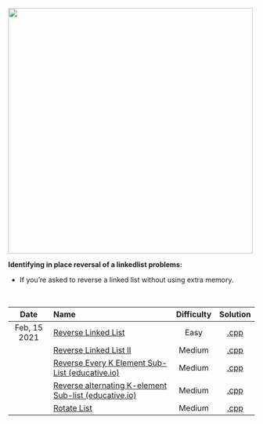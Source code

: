 <img src="https://hackernoon.com/images/G9YRlqC9joZNTWsi1ul7tRkO6tv1-gekl3wfd.jpg" height="500px" />

**Identifying in place reversal of a linkedlist problems:**  

- If you’re asked to reverse a linked list without using extra memory.

<br/>

| Date | Name | Difficulty | Solution |
|:----:|:-----|:----------:|:--------:|
| Feb, 15 2021 | [Reverse Linked List](https://leetcode.com/problems/reverse-linked-list/) | Easy | [.cpp](https://github.com/the-robot/coding-challenges/blob/master/leet-code/educative.io/06-in-place-reversal-of-a-linkedlist/reverse-linked-list.cpp) |
| | [Reverse Linked List II](https://leetcode.com/problems/reverse-linked-list-ii/) | Medium | [.cpp](https://github.com/the-robot/coding-challenges/blob/master/leet-code/educative.io/06-in-place-reversal-of-a-linkedlist/reverse-linked-list-ii.cpp) |
| | [Reverse Every K Element Sub-List (educative.io)](https://www.educative.io/courses/grokking-the-coding-interview/RMZylvkGznR) | Medium | [.cpp](https://github.com/the-robot/coding-challenges/blob/master/leet-code/educative.io/06-in-place-reversal-of-a-linkedlist/reverse-every-k-element-sub-list.cpp) |
| | [Reverse alternating K-element Sub-list (educative.io)](https://www.educative.io/module/lesson/data-structures-in-python/qVEMgx4xYr3) | Medium | [.cpp](https://github.com/the-robot/coding-challenges/blob/master/leet-code/educative.io/06-in-place-reversal-of-a-linkedlist/reverse-alternating-k-element-sub-list.cpp) |
| | [Rotate List](https://leetcode.com/problems/rotate-list/) | Medium | [.cpp](https://github.com/the-robot/coding-challenges/blob/master/leet-code/educative.io/06-in-place-reversal-of-a-linkedlist/rotate-list.cpp) |
